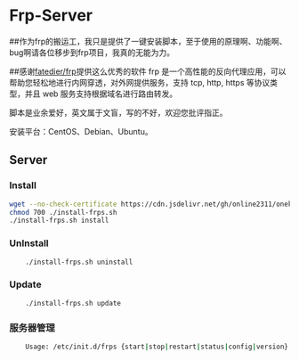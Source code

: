 Frp-Server
===========
##作为frp的搬运工，我只是提供了一键安装脚本，至于使用的原理啊、功能啊、bug啊请各位移步到frp项目，我真的无能为力。


##感谢[fatedier/frp](https://github.com/fatedier/frp)提供这么优秀的软件
frp 是一个高性能的反向代理应用，可以帮助您轻松地进行内网穿透，对外网提供服务，支持 tcp, http, https 等协议类型，并且 web 服务支持根据域名进行路由转发。

脚本是业余爱好，英文属于文盲，写的不好，欢迎您批评指正。

安装平台：CentOS、Debian、Ubuntu。


Server
------

### Install

```Bash
wget --no-check-certificate https://cdn.jsdelivr.net/gh/online2311/onekey-install-shell/frps/install-frps.sh -O ./install-frps.sh
chmod 700 ./install-frps.sh
./install-frps.sh install
```

### UnInstall
```Bash
    ./install-frps.sh uninstall
```
### Update
```Bash
    ./install-frps.sh update
```
### 服务器管理
```Bash
    Usage: /etc/init.d/frps {start|stop|restart|status|config|version}
```

